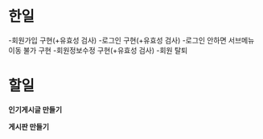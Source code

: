 # 한일
-회원가입 구현(+유효성 검사)
-로그인 구현(+유효성 검사)
-로그인 안하면 서브메뉴 이동 불가 구현
-회원정보수정 구현(+유효성 검사)
-회원 탈퇴


# 할일
**인기게시글 만들기**


**게시판 만들기**





